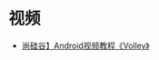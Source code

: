 


# 视频

* [尚硅谷】Android视频教程《Volley》](https://www.bilibili.com/video/av22724487?from=search&seid=1559596875857997321)
